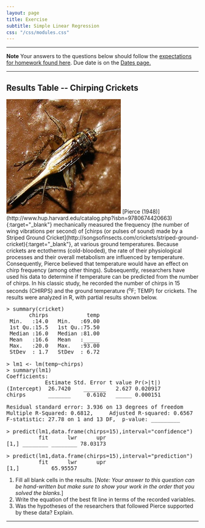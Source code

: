 ```yaml
---
layout: page
title: Exercise
subtitle: Simple Linear Regression
css: "/css/modules.css"
---
```


----

<div class="alert alert-warning">
  <strong>Note</strong> Your answers to the questions below should follow the <a href="../../resources/hwformat" target="_blank">expectations for homework found here</a>. Due date is on the <a href="../../resources/Dates-Current" target="_blank">Dates page.</a>
</div>

----

## Results Table -- Chirping Crickets
<img src="../zimgs/striped-ground-cricket.jpg" alt="Striped Ground Cricket" class="img-right">
[Pierce (1948)](http://www.hup.harvard.edu/catalog.php?isbn=9780674420663){:target="_blank"} mechanically measured the frequency (the number of wing vibrations per second) of [chirps (or pulses of sound) made by a Striped Ground Cricket](http://songsofinsects.com/crickets/striped-ground-cricket){:target="_blank"}, at various ground temperatures. Because crickets are ectotherms (cold-blooded), the rate of their physiological processes and their overall metabolism are influenced by temperature. Consequently, Pierce believed that temperature would have an effect on chirp frequency (among other things). Subsequently, researchers have used his data to determine if temperature can be predicted from the number of chirps. In his classic study, he recorded the number of chirps in 15 seconds (CHIRPS) and the ground temperature (<sup>o</sup>F; TEMP) for crickets. The results were analyzed in R, with partial results shown below.

<pre>
> summary(cricket)
       chirps            temp
 Min.   :14.0   Min.   :69.00
 1st Qu.:15.5   1st Qu.:75.50
 Median :16.0   Median :81.00
 Mean   :16.6   Mean   :_____
 Max.   :20.0   Max.   :93.00
 StDev  : 1.7   StDev  : 6.72

> lm1 <- lm(temp~chirps)
> summary(lm1)
Coefficients:
            Estimate Std. Error t value Pr(>|t|)
(Intercept)  26.7420    _______   2.627 0.020917
chirps       _______     0.6102   _____ 0.000151

Residual standard error: 3.936 on 13 degrees of freedom
Multiple R-Squared: 0.6812,     Adjusted R-squared: 0.6567
F-statistic: 27.78 on 1 and 13 DF,  p-value: _________

> predict(lm1,data.frame(chirps=15),interval="confidence")
          fit      lwr      upr
[1,] ________ ________ 78.03173

> predict(lm1,data.frame(chirps=15),interval="prediction")
          fit      lwr      upr
[1,] ________ 65.95557 ________
</pre>

1. Fill all blank cells in the results. [*Note: Your answer to this question can be hand-written but make sure to show your work in the order that you solved the blanks.*]
1. Write the equation of the best fit line in terms of the recorded variables.
1. Was the hypotheses of the researchers that followed Pierce supported by these data? Explain.

----

